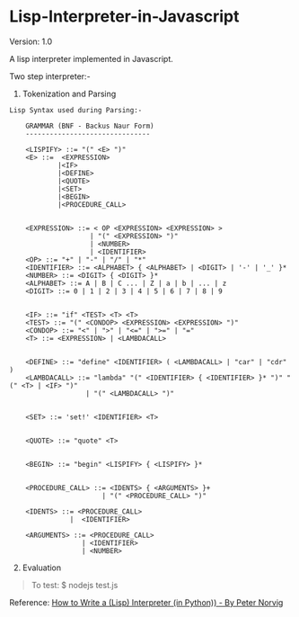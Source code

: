 # Lisp-Interpreter-in-Javascript
Version: 1.0

A lisp interpreter implemented in Javascript. 

Two step interpreter:-
  1. Tokenization and Parsing
  
    Lisp Syntax used during Parsing:-
```
    GRAMMAR (BNF - Backus Naur Form)
    -------------------------------
  
  	<LISPIFY> ::= "(" <E> ")"
  	<E> ::=  <EXPRESSION>
  			|<IF>
  			|<DEFINE>
  			|<QUOTE>
  			|<SET>
  			|<BEGIN>
  			|<PROCEDURE_CALL>
  
  	
  	<EXPRESSION> ::= < OP <EXPRESSION> <EXPRESSION> >
  					| "(" <EXPRESSION> ")"
  					| <NUMBER>
  					| <IDENTIFIER>
  	<OP> ::= "+" | "-" | "/" | "*"
  	<IDENTIFIER> ::= <ALPHABET> { <ALPHABET> | <DIGIT> | '-' | '_' }* 
  	<NUMBER> ::= <DIGIT> { <DIGIT> }*
  	<ALPHABET> ::= A | B | C ... | Z | a | b | ... | z
  	<DIGIT> ::= 0 | 1 | 2 | 3 | 4 | 5 | 6 | 7 | 8 | 9
  	
  
  	<IF> ::= "if" <TEST> <T> <T>
  	<TEST> ::= "(" <CONDOP> <EXPRESSION> <EXPRESSION> ")"
  	<CONDOP> ::= "<" | ">" | "<=" | ">=" | "="
  	<T> ::= <EXPRESSION> | <LAMBDACALL>
  	
  
  	<DEFINE> ::= "define" <IDENTIFIER> ( <LAMBDACALL> | "car" | "cdr" )
  	<LAMBDACALL> ::= "lambda" "(" <IDENTIFIER> { <IDENTIFIER> }* ")" "(" <T> | <IF> ")"
  				   | "(" <LAMBDACALL> ")"
  	
  
  	<SET> ::= 'set!' <IDENTIFIER> <T>
  	
  
  	<QUOTE> ::= "quote" <T>
  	
  
  	<BEGIN> ::= "begin" <LISPIFY> { <LISPIFY> }*
  	
  
  	<PROCEDURE_CALL> ::= <IDENTS> { <ARGUMENTS> }+	
  			           | "(" <PROCEDURE_CALL> ")"
  
  	<IDENTS> ::= <PROCEDURE_CALL> 
  		       |  <IDENTIFIER> 
  
  	<ARGUMENTS> ::= <PROCEDURE_CALL> 
  		          | <IDENTIFIER> 
  	              | <NUMBER>
```

  2. Evaluation


>To test: $ nodejs test.js

Reference: [How to Write a (Lisp) Interpreter (in Python)) - By Peter Norvig](http://norvig.com/lispy.html)
